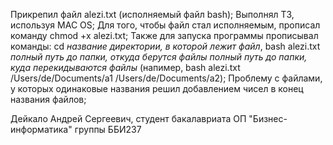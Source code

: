 Прикрепил файл alezi.txt (исполняемый файл bash);
Выполнял ТЗ, используя MAC OS;
Для того, чтобы файл стал исполняемым, прописал команду chmod +x alezi.txt;
Также для запуска программы прописывал команды:
  cd *название директории, в которой лежит файл*,
  bash alezi.txt *полный путь до папки, откуда берутся файлы* *полный путь до папки, куда перекидываются файлы* 
    (напимер, bash alezi.txt /Users/de/Documents/a1 /Users/de/Documents/a2);
Проблему с файлами, у которых одинаковые названия решил добавлением чисел в конец названия файлов;
  
Дейкало Андрей Сергеевич, студент бакалавриата ОП "Бизнес-информатика" группы ББИ237
